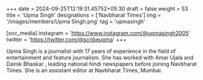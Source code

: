 +++
date = 2024-09-25T12:19:31.45752+05:30
draft = false
weight = 53
title = 'Upma Singh'
designations = ['Navbharat Times']
img = '/images/members/Upma Singh.png'
tag = 'upmasingh'

[soc_media]
instagram = 'https://www.instagram.com/@upmasingh2005'
twitter = 'https://twitter.com/@scribeupma'
+++

Upma Singh is a journalist with 17 years of experience in the field of entertainment and feature journalism. She has worked with Amar Ujala and Dainik Bhaskar , leading national hindi newspapers before joining Navbharat Times. She is an assistant editor at Navbharat Times, Mumbai.
